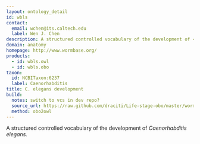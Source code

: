 ```yaml
---
layout: ontology_detail
id: wbls
contact:
  email: wchen@its.caltech.edu
  label: Wen J. Chen
description: A structured controlled vocabulary of the development of <i>Caenorhabditis elegans</i>.
domain: anatomy
homepage: http://www.wormbase.org/
products:
  - id: wbls.owl
  - id: wbls.obo
taxon:
  id: NCBITaxon:6237
  label: Caenorhabditis
title: C. elegans development
build:
  notes: switch to vcs in dev repo?
  source_url: https://raw.github.com/draciti/Life-stage-obo/master/worm_development.obo
  method: obo2owl
---
```


A structured controlled vocabulary of the development of <i>Caenorhabditis elegans</i>.
